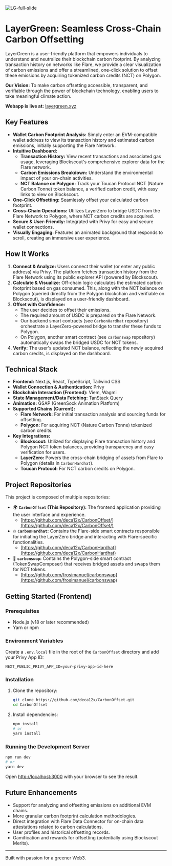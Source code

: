 ![LG-full-slide](https://github.com/user-attachments/assets/e478e8ad-17ee-493d-a43f-788f8593d1fc)


# LayerGreen: Seamless Cross-Chain Carbon Offsetting

LayerGreen is a user-friendly platform that empowers individuals to understand and neutralize their blockchain carbon footprint. By analyzing transaction history on networks like Flare, we provide a clear visualization of carbon emissions and offer a streamlined, one-click solution to offset these emissions by acquiring tokenized carbon credits (NCT) on Polygon.

**Our Vision:** To make carbon offsetting accessible, transparent, and verifiable through the power of blockchain technology, enabling users to take meaningful climate action.

**Webapp is live at:** [layergreen.xyz](https://www.layergreen.xyz/)

## Key Features

*   **Wallet Carbon Footprint Analysis:** Simply enter an EVM-compatible wallet address to view its transaction history and estimated carbon emissions, initially supporting the Flare Network.
*   **Intuitive Dashboard:**
    *   **Transaction History:** View recent transactions and associated gas usage, leveraging Blockscout's comprehensive explorer data for the Flare network.
    *   **Carbon Emissions Breakdown:** Understand the environmental impact of your on-chain activities.
    *   **NCT Balance on Polygon:** Track your Toucan Protocol NCT (Nature Carbon Tonne) token balance, a verified carbon credit, with easy links to view on Blockscout.
*   **One-Click Offsetting:** Seamlessly offset your calculated carbon footprint.
*   **Cross-Chain Operations:** Utilizes LayerZero to bridge USDC from the Flare Network to Polygon, where NCT carbon credits are acquired.
*   **Secure & User-Friendly:** Integrated with Privy for easy and secure wallet connections.
*   **Visually Engaging:** Features an animated background that responds to scroll, creating an immersive user experience.

## How It Works

1.  **Connect & Analyze:** Users connect their wallet (or enter any public address) via Privy. The platform fetches transaction history from the Flare Network using its public explorer API (powered by Blockscout).
2.  **Calculate & Visualize:** Off-chain logic calculates the estimated carbon footprint based on gas consumed. This, along with the NCT balance on Polygon (queried directly from the Polygon blockchain and verifiable on Blockscout), is displayed on a user-friendly dashboard.
3.  **Offset with Confidence:**
    *   The user decides to offset their emissions.
    *   The required amount of USDC is prepared on the Flare Network.
    *   Our backend smart contracts (see `CarbonHardhat` repository) orchestrate a LayerZero-powered bridge to transfer these funds to Polygon.
    *   On Polygon, another smart contract (see `carbonswap` repository) automatically swaps the bridged USDC for NCT tokens.
4.  **Verify:** The user's updated NCT balance, reflecting the newly acquired carbon credits, is displayed on the dashboard.

## Technical Stack

*   **Frontend:** Next.js, React, TypeScript, Tailwind CSS
*   **Wallet Connection & Authentication:** Privy
*   **Blockchain Interaction (Frontend):** Viem, Wagmi
*   **State Management/Data Fetching:** TanStack Query
*   **Animation:** GSAP (GreenSock Animation Platform)
*   **Supported Chains (Current):**
    *   **Flare Network:** For initial transaction analysis and sourcing funds for offsetting.
    *   **Polygon:** For acquiring NCT (Nature Carbon Tonne) tokenized carbon credits.
*   **Key Integrations:**
    *   **Blockscout:** Utilized for displaying Flare transaction history and Polygon NCT token balances, providing transparency and easy verification for users.
    *   **LayerZero:** Powers the cross-chain bridging of assets from Flare to Polygon (details in `CarbonHardhat`).
    *   **Toucan Protocol:** For NCT carbon credits on Polygon.

## Project Repositories

This project is composed of multiple repositories:

*   🌍 **`CarbonOffset` (This Repository):** The frontend application providing the user interface and experience.
    *   [https://github.com/deca12x/CarbonOffset/](https://github.com/deca12x/CarbonOffset/)
*   🔥 **`CarbonHardhat`:** Contains the Flare-side smart contracts responsible for initiating the LayerZero bridge and interacting with Flare-specific functionalities.
    *   [https://github.com/deca12x/CarbonHardhat](https://github.com/deca12x/CarbonHardhat)
*   🔄 **`carbonswap`:** Contains the Polygon-side smart contract (TokenSwapComposer) that receives bridged assets and swaps them for NCT tokens.
    *   [https://github.com/frosimanuel/carbonswap](https://github.com/frosimanuel/carbonswap)

## Getting Started (Frontend)

### Prerequisites

*   Node.js (v18 or later recommended)
*   Yarn or npm

### Environment Variables

Create a `.env.local` file in the root of the `CarbonOffset` directory and add your Privy App ID:

```env
NEXT_PUBLIC_PRIVY_APP_ID=your-privy-app-id-here
```

### Installation

1.  Clone the repository:
    ```bash
    git clone https://github.com/deca12x/CarbonOffset.git
    cd CarbonOffset
    ```
2.  Install dependencies:
    ```bash
    npm install
    # or
    yarn install
    ```

### Running the Development Server

```bash
npm run dev
# or
yarn dev
```

Open [http://localhost:3000](http://localhost:3000) with your browser to see the result.

## Future Enhancements

*   Support for analyzing and offsetting emissions on additional EVM chains.
*   More granular carbon footprint calculation methodologies.
*   Direct integration with Flare Data Connector for on-chain data attestations related to carbon calculations.
*   User profiles and historical offsetting records.
*   Gamification and rewards for offsetting (potentially using Blockscout Merits).

---

Built with passion for a greener Web3.
